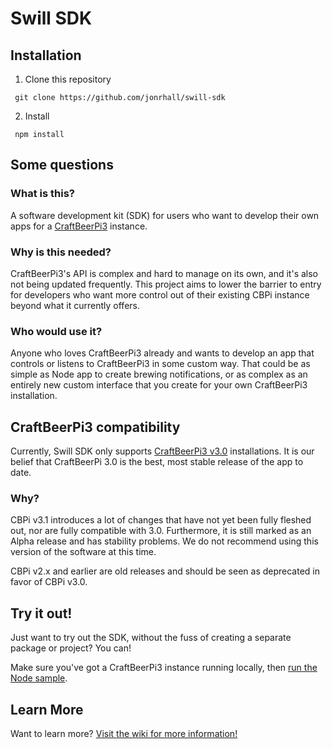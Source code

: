 # Swill SDK

## Installation

1. Clone this repository
```shell
 git clone https://github.com/jonrhall/swill-sdk
```
2. Install
```shell
 npm install
```

## Some questions

### What is this?

A software development kit (SDK) for users who want to develop their own apps for a [CraftBeerPi3](https://github.com/Manuel83/craftbeerpi3) instance.

### Why is this needed?

CraftBeerPi3's API is complex and hard to manage on its own, and it's also not being updated frequently. This project aims to lower the barrier to entry for developers who want more control out of their existing CBPi instance beyond what it currently offers.


### Who would use it?

Anyone who loves CraftBeerPi3 already and wants to develop an app that controls or listens to CraftBeerPi3 in some custom way. That could be as simple as Node app to create brewing notifications, or as complex as an entirely new custom interface that you create for your own CraftBeerPi3 installation.

## CraftBeerPi3 compatibility

Currently, Swill SDK only supports [CraftBeerPi3 v3.0](https://github.com/Manuel83/craftbeerpi3/releases/tag/3.0) installations. It is our belief that CraftBeerPi 3.0 is the best, most stable release of the app to date.

### Why?

CBPi v3.1 introduces a lot of changes that have not yet been fully fleshed out, nor are fully compatible with 3.0. Furthermore, it is still marked as an Alpha release and has stability problems. We do not recommend using this version of the software at this time.

CBPi v2.x and earlier are old releases and should be seen as deprecated in favor of CBPi v3.0.

## Try it out!

Just want to try out the SDK, without the fuss of creating a separate package or project? You can!

Make sure you've got a CraftBeerPi3 instance running locally, then [run the Node sample](../../wiki/Usage#nodejs).

## Learn More

Want to learn more? [Visit the wiki for more information!](../../wiki)
